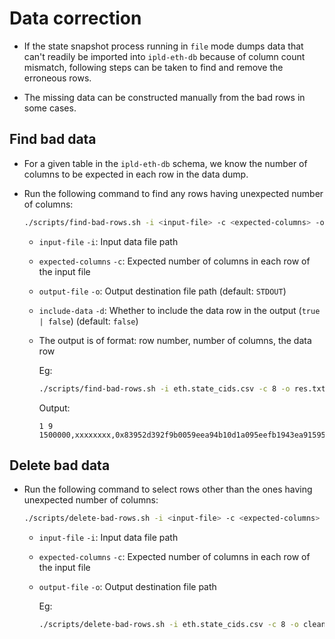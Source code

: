 # Data correction

* If the state snapshot process running in `file` mode dumps data that can't readily be imported into `ipld-eth-db` because of column count mismatch, following steps can be taken to find and remove the erroneous rows.

* The missing data can be constructed manually from the bad rows in some cases. 

## Find bad data

* For a given table in the `ipld-eth-db` schema, we know the number of columns to be expected in each row in the data dump. 

* Run the following command to find any rows having unexpected number of columns:

  ```bash
  ./scripts/find-bad-rows.sh -i <input-file> -c <expected-columns> -o [output-file] -d [include-data]
  ```

  * `input-file` `-i`: Input data file path
  * `expected-columns` `-c`: Expected number of columns in each row of the input file
  * `output-file` `-o`: Output destination file path (default: `STDOUT`)
  * `include-data` `-d`: Whether to include the data row in the output (`true | false`) (default: `false`)
  * The output is of format: row number, number of columns, the data row

    Eg:

    ```bash
    ./scripts/find-bad-rows.sh -i eth.state_cids.csv -c 8 -o res.txt -d true
    ```
    
    Output:

    ```
    1 9 1500000,xxxxxxxx,0x83952d392f9b0059eea94b10d1a095eefb1943ea91595a16c6698757127d4e1c,,baglacgzasvqcntdahkxhufdnkm7a22s2eetj6mx6nzkarwxtkvy4x3bubdgq,\x0f,0,f,/blocks/,DMQJKYBGZRQDVLT2CRWVGPQNNJNCCJU7GL7G4VAI3LZVK4OL5Q2ARTI
    ```

## Delete bad data

* Run the following command to select rows other than the ones having unexpected number of columns:

  ```bash
  ./scripts/delete-bad-rows.sh -i <input-file> -c <expected-columns> -o <output-file>
  ```

  * `input-file` `-i`: Input data file path
  * `expected-columns` `-c`: Expected number of columns in each row of the input file
  * `output-file` `-o`: Output destination file path

    Eg:

    ```bash
    ./scripts/delete-bad-rows.sh -i eth.state_cids.csv -c 8 -o cleaned-eth.state_cids.csv
    ```
